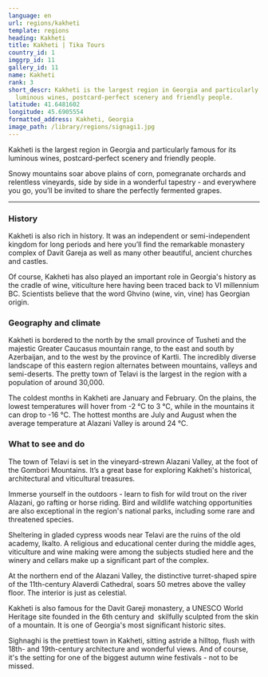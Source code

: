 ```yaml
---
language: en
url: regions/kakheti
template: regions
heading: Kakheti
title: Kakheti | Tika Tours
country_id: 1
imggrp_id: 11
gallery_id: 11
name: Kakheti
rank: 3
short_descr: Kakheti is the largest region in Georgia and particularly famous for its
  luminous wines, postcard-perfect scenery and friendly people.
latitude: 41.6481602
longitude: 45.6905554
formatted_address: Kakheti, Georgia
image_path: /library/regions/signagi1.jpg
---
```

<div class="row content-row"><!-- 1164 (1)-->

</div>

<div class="row content-row"><!-- 1165 (2)-->
<div class="col-12 col-sm-6 col-md-6"><!-- 1553 -->

Kakheti is the largest region in Georgia and particularly famous for its luminous
wines, postcard-perfect scenery and friendly people.

</div>

<div class="col-12 col-sm-6 col-md-6"><!-- 1554 -->

Snowy mountains soar above plains of corn, pomegranate orchards and relentless vineyards,
side by side in a wonderful tapestry - and everywhere you go, you’ll be invited
to share the perfectly fermented grapes.

</div>

</div>

<div class="row content-row"><!-- 1166 (3)-->
<div class="col-12"><!-- 1555 -->

* * *

</div>

</div>

<div class="row content-row"><!-- 1167 (4)-->
<div class="col-12 col-sm-6 col-md-6"><!-- 1556 -->

### History


Kakheti is also rich in history. It was an independent or semi-independent kingdom
for long periods and here you’ll find the remarkable monastery complex of Davit
Gareja as well as many other beautiful, ancient churches and castles.

Of course, Kakheti has also played an important role in Georgia's history as the
cradle of wine, viticulture here having been traced back to VI millennium BC. Scientists
believe that the word Ghvino (wine, vin, vine) has Georgian origin.

### Geography and climate


Kakheti is bordered to the north by the small province of Tusheti and the majestic
Greater Caucasus mountain range, to the east and south by Azerbaijan, and to the
west by the province of Kartli. The incredibly diverse landscape of this eastern
region alternates between mountains, valleys and semi-deserts. The pretty town of
Telavi is the largest in the region with a population of around 30,000.

The coldest months in Kakheti are January and February. On the plains, the lowest
temperatures will hover from -2 °C to 3 °C, while in the mountains it can drop to
-16 °C. The hottest months are July and August when the average temperature at Alazani
Valley is around 24 °C.

</div>

<div class="col-12 col-sm-6 col-md-6"><!-- 1557 -->

### What to see and do


The town of Telavi is set in the vineyard-strewn Alazani Valley, at the foot of the
Gombori Mountains. It’s a great base for exploring Kakheti's historical, architectural
and viticultural treasures.

Immerse yourself in the outdoors - learn to fish for wild trout on the river Alazani,
go rafting or horse riding. Bird and wildlife watching opportunities are also exceptional
in the region's national parks, including some rare and threatened species.

Sheltering in gladed cypress woods near Telavi are the ruins of the old academy,
Ikalto. A religious and educational center during the middle ages, viticulture and
wine making were among the subjects studied here and the winery and cellars make
up a significant part of the complex.

At the northern end of the Alazani Valley, the distinctive turret-shaped spire of
the 11th-century Alaverdi Cathedral, soars 50 metres above the valley floor. The
interior is just as celestial.

Kakheti is also famous for the Davit Gareji monastery, a UNESCO World Heritage site
founded in the 6th century and  skilfully sculpted from the skin of a mountain.
It is one of Georgia's most significant historic sites.

Sighnaghi is the prettiest town in Kakheti, sitting astride a hilltop, flush with
18th- and 19th-century architecture and wonderful views. And of course, it's the
setting for one of the biggest autumn wine festivals - not to be missed.

</div>

</div>
